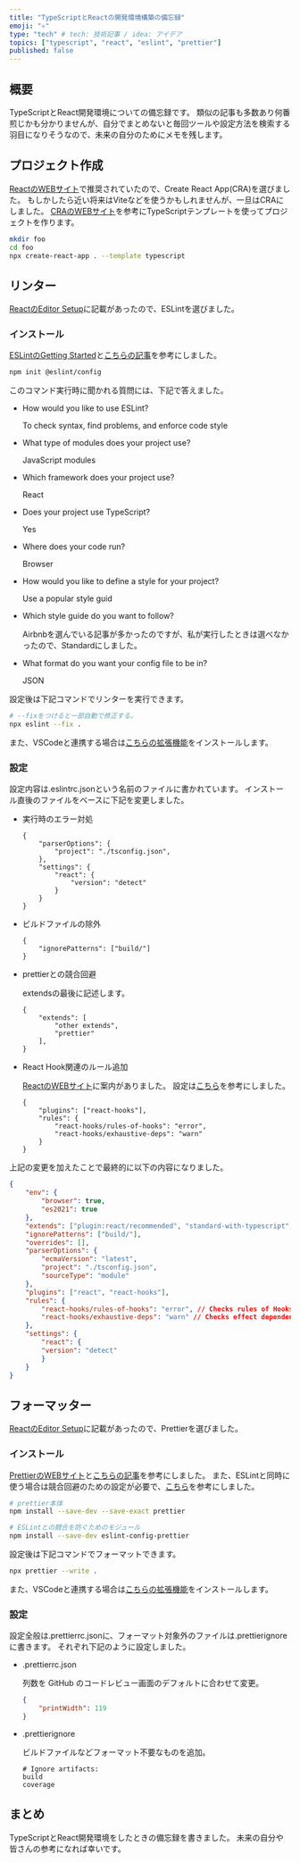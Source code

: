 ```yaml
---
title: "TypeScriptとReactの開発環境構築の備忘録"
emoji: "⚛️"
type: "tech" # tech: 技術記事 / idea: アイデア
topics: ["typescript", "react", "eslint", "prettier"]
published: false
---
```



## 概要

TypeScriptとReact開発環境についての備忘録です。
類似の記事も多数あり何番煎じかも分かりませんが、自分でまとめないと毎回ツールや設定方法を検索する羽目になりそうなので、未来の自分のためにメモを残します。


<!-- ---------------------------------------------------------------------- -->


## プロジェクト作成

[ReactのWEBサイト](https://beta.reactjs.org/learn/start-a-new-react-project#getting-started-with-a-minimal-toolchain)で推奨されていたので、Create React App(CRA)を選びました。
もしかしたら近い将来はViteなどを使うかもしれませんが、一旦はCRAにしました。
[CRAのWEBサイト](https://create-react-app.dev/docs/getting-started/#creating-a-typescript-app)を参考にTypeScriptテンプレートを使ってプロジェクトを作ります。

```bash
mkdir foo
cd foo
npx create-react-app . --template typescript
```


<!-- ---------------------------------------------------------------------- -->


## リンター

[ReactのEditor Setup](https://beta.reactjs.org/learn/editor-setup)に記載があったので、ESLintを選びました。

### インストール

[ESLintのGetting Started](https://eslint.org/docs/latest/use/getting-started)と[こちらの記事](https://zenn.dev/ro_komatsuna/articles/eslint_setup)を参考にしました。

```bash
npm init @eslint/config
```

このコマンド実行時に聞かれる質問には、下記で答えました。

- How would you like to use ESLint?

    To check syntax, find problems, and enforce code style

- What type of modules does your project use?

    JavaScript modules

- Which framework does your project use?

    React

- Does your project use TypeScript?

    Yes

- Where does your code run?

    Browser

- How would you like to define a style for your project?

    Use a popular style guid

- Which style guide do you want to follow?

    Airbnbを選んでいる記事が多かったのですが、私が実行したときは選べなかったので、Standardにしました。

- What format do you want your config file to be in?

    JSON


設定後は下記コマンドでリンターを実行できます。

```bash
# --fixをつけると一部自動で修正する。
npx eslint --fix .
```

また、VSCodeと連携する場合は[こちらの拡張機能](https://marketplace.visualstudio.com/items?itemName=dbaeumer.vscode-eslint)をインストールします。


### 設定

設定内容は.eslintrc.jsonという名前のファイルに書かれています。
インストール直後のファイルをベースに下記を変更しました。

- 実行時のエラー対処

    ```json:.eslintrc.jsonの抜粋
    {
        "parserOptions": {
            "project": "./tsconfig.json",
        },
        "settings": {
            "react": {
                "version": "detect"
            }
        }
    }
    ```

- ビルドファイルの除外

    ```json:.eslintrc.jsonの抜粋
    {
        "ignorePatterns": ["build/"]
    }
    ```

- prettierとの競合回避

    extendsの最後に記述します。

    ```json:.eslintrc.jsonの抜粋
    {
        "extends": [
            "other extends",
            "prettier"
        ],
    }
    ```

- React Hook関連のルール追加

    [ReactのWEBサイト](https://beta.reactjs.org/learn/editor-setup#linting)に案内がありました。
    設定は[こちら](https://www.npmjs.com/package/eslint-plugin-react-hooks)を参考にしました。

    ```json:.eslintrc.jsonの抜粋
    {
        "plugins": ["react-hooks"],
        "rules": {
            "react-hooks/rules-of-hooks": "error",
            "react-hooks/exhaustive-deps": "warn"
        }
    }
    ```

上記の変更を加えたことで最終的に以下の内容になりました。

```json:.eslintrc.json
{
    "env": {
        "browser": true,
        "es2021": true
    },
    "extends": ["plugin:react/recommended", "standard-with-typescript", "prettier"],
    "ignorePatterns": ["build/"],
    "overrides": [],
    "parserOptions": {
        "ecmaVersion": "latest",
        "project": "./tsconfig.json",
        "sourceType": "module"
    },
    "plugins": ["react", "react-hooks"],
    "rules": {
        "react-hooks/rules-of-hooks": "error", // Checks rules of Hooks
        "react-hooks/exhaustive-deps": "warn" // Checks effect dependencies
    },
    "settings": {
        "react": {
        "version": "detect"
        }
    }
}
```


<!-- ---------------------------------------------------------------------- -->


## フォーマッター


[ReactのEditor Setup](https://beta.reactjs.org/learn/editor-setup)に記載があったので、Prettierを選びました。

### インストール

[PrettierのWEBサイト](https://prettier.io/docs/en/install.html)と[こちらの記事](https://zenn.dev/ro_komatsuna/articles/prettier_setup)を参考にしました。
また、ESLintと同時に使う場合は競合回避のための設定が必要で、[こちら](https://prettier.io/docs/en/install.html#eslint-and-other-linters)を参考にしました。

```bash
# prettier本体
npm install --save-dev --save-exact prettier

# ESLintとの競合を防ぐためのモジュール
npm install --save-dev eslint-config-prettier
```

設定後は下記コマンドでフォーマットできます。

```bash
npx prettier --write .
```

また、VSCodeと連携する場合は[こちらの拡張機能](https://marketplace.visualstudio.com/items?itemName=esbenp.prettier-vscode)をインストールします。

### 設定

設定全般は.prettierrc.jsonに、フォーマット対象外のファイルは.prettierignoreに書きます。
それぞれ下記のように設定しました。

- .prettierrc.json

    列数を GitHub のコードレビュー画面のデフォルトに合わせて変更。

    ```json:.prettierrc.json
    {
        "printWidth": 119
    }
    ```

- .prettierignore

    ビルドファイルなどフォーマット不要なものを追加。

    ```
    # Ignore artifacts:
    build
    coverage
    ```


<!-- ---------------------------------------------------------------------- -->


## まとめ

TypeScriptとReact開発環境をしたときの備忘録を書きました。
未来の自分や皆さんの参考になれば幸いです。

